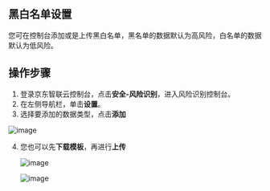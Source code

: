 ## 黑白名单设置

您可在控制台添加或是上传黑白名单，黑名单的数据默认为高风险，白名单的数据默认为低风险。

## 操作步骤

1. 登录京东智联云控制台，点击**安全-风险识别**，进入风险识别控制台。
2. 在左侧导航栏，单击**设置**。
3. 选择要添加的数据类型，点击**添加**


![image](../../../../image/Risk-Detection/add.png)

4. 您也可以先**下载模板**，再进行**上传**

   ![image](../../../../image/Risk-Detection/download.png)

   ![image](../../../../image/Risk-Detection/upload.png)

​    